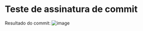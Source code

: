 # Teste de assinatura de commit

Resultado do commit:
![image](https://user-images.githubusercontent.com/74057361/193406978-ea0985ae-224b-4165-b49a-26a8494da994.png)
